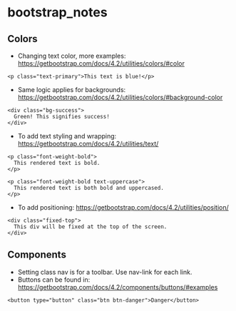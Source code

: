 # bootstrap_notes

## Colors
* Changing text color, more examples: https://getbootstrap.com/docs/4.2/utilities/colors/#color
```
<p class="text-primary">This text is blue!</p>
```
* Same logic applies for backgrounds: https://getbootstrap.com/docs/4.2/utilities/colors/#background-color
```
<div class="bg-success">
  Green! This signifies success! 
</div>
```
* To add text styling and wrapping: https://getbootstrap.com/docs/4.2/utilities/text/
```
<p class="font-weight-bold">
  This rendered text is bold.
</p>
```
```
<p class="font-weight-bold text-uppercase">
  This rendered text is both bold and uppercased. 
</p>
```
* To add positioning: https://getbootstrap.com/docs/4.2/utilities/position/
```
<div class="fixed-top">
  This div will be fixed at the top of the screen. 
</div>
```
## Components
* Setting class nav is for a toolbar. Use nav-link for each link.
* Buttons can be found in: https://getbootstrap.com/docs/4.2/components/buttons/#examples
```
<button type="button" class="btn btn-danger">Danger</button>
```
